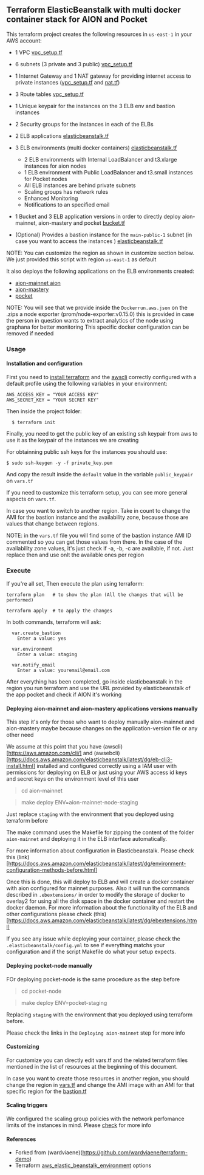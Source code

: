 ## Terraform ElasticBeanstalk with multi docker container stack for AION and Pocket 

This terraform project creates the following resources in `us-east-1` in your AWS account:


- 1 VPC [vpc_setup.tf](vpc_setup.tf)
- 6 subnets (3 private and 3 public) [vpc_setup.tf](vpc_setup.tf)
- 1 Internet Gateway and 1 NAT gateway for providing internet access to private instances ([vpc_setup.tf](vpc_setup.tf) and [nat.tf](nat.tf))
- 3 Route tables [vpc_setup.tf](vpc_setup.tf)
- 1 Unique keypair for the instances on the 3 ELB env and bastion instances
- 2 Security groups for the instances in each of the ELBs
- 2 ELB applications [elasticbeanstalk.tf](elasticbeanstalk.tf)
- 3 ELB environments (multi docker containers) [elasticbeanstalk.tf](elasticbeanstalk.tf)
  - 2 ELB environments with Internal LoadBalancer and t3.xlarge instances for aion nodes 
  - 1 ELB environment with Public LoadBalancer and t3.small instances for Pocket nodes
  - All ELB instances are behind private subnets
  - Scaling groups has network rules
  - Enhanced Monitoring
  - Notifications to an specified email

- 1 Bucket and 3 ELB application versions in order to directly deploy aion-mainnet, aion-mastery and pocket [bucket.tf](bucket.tf)
- (Optional) Provides a bastion instance for the `main-public-1` subnet (in case you want to access the instances ) [elasticbeanstalk.tf](elasticbeanstalk.tf) 

NOTE: You can customize the region as shown in customize section below. We just provided  this script with region `us-east-1` as default


It also deploys the following applications on the ELB environments created:

- [aion-mainnet aion](aion-mainnet/deploy.zip)
- [aion-mastery](aion-mainnet/deploy.zip)
- [pocket](pocket-node/deploy.zip)

NOTE: You will see that we provide inside the `Dockerrun.aws.json` on the .zips  a node exporter (prom/node-exporter:v0.15.0) this is provided in case the person in question wants to extract analytics of the node using graphana for better monitoring 
This specific docker configuration can be removed if needed

### Usage

####  Installation and configuration 

First you need to [install terraform](https://www.terraform.io/intro/getting-started/install.html) and the [awscli](https://docs.aws.amazon.com/cli/latest/userguide/installing.html) correctly configured with a default profile using the following variables in your environment:

```
AWS_ACCESS_KEY = "YOUR ACCESS KEY"
AWS_SECRET_KEY = "YOUR SECRET KEY"
```

Then inside the project folder:

```
  $ terraform init 
```

Finally, you need to get the public key of an existing ssh keypair from aws to use it as the keypair of the instances we are creating


For obtainning public ssh keys for the instances you should use:

``` $ sudo ssh-keygen -y -f private_key.pem ```

And copy the result inside the `default` value in the variable `public_keypair` on `vars.tf`

If you need to customize this terraform setup, you can see more general aspects on `vars.tf`.

In case you want to switch to another region. Take in count to change the AMI for the bastion instance and the availability zone, because those are values that change between regions.

NOTE: in the `vars.tf` file you will find some of the bastion instance AMI ID commented so you can get those values from there. In the case of the availability zone values, it's just check if <region>-a, <region>-b, <region>-c are available, if not. Just replace then and use onlt the available ones per region


### Execute


If you're all set, Then execute the plan using terraform:


```
terraform plan   # to show the plan (All the changes that will be performed)

terraform apply  # to apply the changes
```

In both commands, terraform will ask:

```
  var.create_bastion
    Enter a value: yes

  var.environment
    Enter a value: staging 

  var.notify_email
    Enter a value: youremail@email.com

```

After everything has been completed, go inside elasticbeanstalk in the region you run terraform and use the URL provided by elasticbeanstalk of the app pocket and check if AION it's working


#### Deploying aion-mainnet and aion-mastery applications versions manually 

This step it's only for those who want to deploy manually aion-mainnet and aion-mastery maybe because changes on the application-version file or any other need

We assume at this point that you have (awscli)[https://aws.amazon.com/cli/] and (awsebcli)[https://docs.aws.amazon.com/elasticbeanstalk/latest/dg/eb-cli3-install.html] installed and configured correctly using a IAM user with permissions for deploying on ELB or just using your AWS access id keys and secret keys on the environment level of this user


> cd aion-mainnet

> make deploy ENV=aion-mainnet-node-staging

Just replace `staging` with the environment that you deployed using terraform before

The make command uses the Makefile for zipping the content of the folder `aion-mainnet` and deploying it in the ELB interface automatically.

For more information about configuration in Elasticbeanstalk. Please check this (link)[https://docs.aws.amazon.com/elasticbeanstalk/latest/dg/environment-configuration-methods-before.html]

Once this is done, this will deploy to ELB and will create a docker container with aion configured for mainnet purposes. Also it will run the commands described in `.ebextensions/` in order to 
modify the storage of docker to overlay2 for using all the disk space in  the docker container and restart the docker daemon. For more information about the functionality of the ELB and other configurations please check (this)[https://docs.aws.amazon.com/elasticbeanstalk/latest/dg/ebextensions.html]

If you see any issue while deploying your container, please check the `.elasticbeanstalk/config.yml` to see if everything matchs your configuration and if the script Makefile do what your setup expects. 

#### Deploying pocket-node manually


FOr deploying pocket-node is the same procedure as the step before


> cd pocket-node


> make deploy ENV=pocket-staging


Replacing `staging` with the environment that you deployed using terraform before. 


Please check the links in the `Deploying aion-mainnet` step for more info

#### Customizing 
  
For customize you can directly edit vars.tf and the related terraform files mentioned in the list of resources at the beginning of this document.

In case you want to create those resources in another region, you should change the region in [vars.tf](vars.tf) and change the AMI image with an AMI for that specific region for the [bastion.tf](bastion.tf)  


#### Scaling triggers

We configured the scaling group policies with the network perfomance limits of the instances in mind. Please [check](https://cloudonaut.io/ec2-network-performance-cheat-sheet/) for more info


#### References

- Forked from (wardviaene)(https://github.com/wardviaene/terraform-demo)
- Terraform [aws_elastic_beanstalk_environment](https://www.terraform.io/docs/providers/aws/r/elastic_beanstalk_environment.html) options
